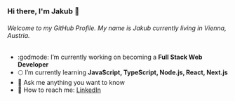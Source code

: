 ### Hi there, I'm Jakub 👋

######  Welcome to my GitHub Profile. My name is Jakub currently living in Vienna, Austria.

- :godmode: I’m currently working on becoming a **Full Stack Web Developer**
- :full_moon: I’m currently learning **JavaScript, TypeScript, Node.js, React, Next.js**
- :speech_balloon: Ask me anything you want to know
- :satellite: How to reach me: [LinkedIn](https://www.linkedin.com/in/jakub-gazdziak-644058224/)

